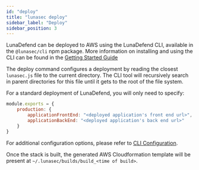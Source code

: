 ```yaml
---
id: "deploy"
title: "lunasec deploy"
sidebar_label: "Deploy"
sidebar_position: 3
---
```

<!--
  ~ Copyright by LunaSec (owned by Refinery Labs, Inc)
  ~
  ~ Licensed under the Creative Commons Attribution-ShareAlike 4.0 International
  ~ (the "License"); you may not use this file except in compliance with the
  ~ License. You may obtain a copy of the License at
  ~
  ~ https://creativecommons.org/licenses/by-sa/4.0/legalcode
  ~
  ~ See the License for the specific language governing permissions and
  ~ limitations under the License.
  ~
-->
LunaDefend can be deployed to AWS using the LunaDefend CLI, available in the `@lunasec/cli` npm package.  More information on installing and using the CLI can be 
found in the [Getting Started Guide](/pages/getting-started/dedicated-tokenizer/introduction)

The deploy command configures a deployment by reading the closest `lunasec.js` file to the current directory. The CLI tool will
recursively search in parent directories for this file until it gets to the root of the file system.

For a standard deployment of LunaDefend, you will only need to specify:
```js
module.exports = {
    production: {
        applicationFrontEnd: "<deployed application's front end url>",
        applicationBackEnd: "<deployed application's back end url>"
    }
}
```

For additional configuration options, please refer to [CLI Configuration](/pages/cli-config/interfaces/DeploymentConfigOptions).

Once the stack is built, the generated AWS Cloudformation template will be present at `~/.lunasec/builds/build_<time of build>`.
